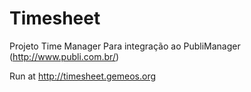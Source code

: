 Timesheet
=========

Projeto Time Manager
Para integração ao PubliManager (http://www.publi.com.br/)

Run at http://timesheet.gemeos.org
